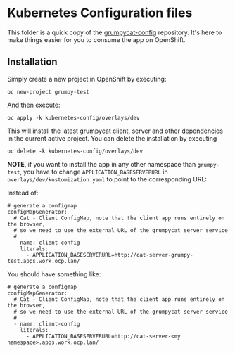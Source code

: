 # Kubernetes Configuration files
This folder is a quick copy of the [grumpycat-config](https://github.com/wpernath/grumpycat-config) repository. It's here to make things easier for you to consume the app on OpenShift.

## Installation
Simply create a new project in OpenShift by executing:

```shell script
oc new-project grumpy-test
```

And then execute:

```shell script
oc apply -k kubernetes-config/overlays/dev
```

This will install the latest grumpycat client, server and other dependencies in the current active project. You can delete the installation by executing

```shell script
oc delete -k kubernetes-config/overlays/dev
```

**NOTE**, if you want to install the app in any other namespace than `grumpy-test`, you have to change `APPLICATION_BASESERVERURL` in `overlays/dev/kustomization.yaml` to point to the corresponding URL:

Instead of:

```
# generate a configmap 
configMapGenerator:
  # Cat - Client ConfigMap, note that the client app runs entirely on the browser, 
  # so we need to use the external URL of the grumpycat server service
  # 
  - name: client-config
    literals:
      - APPLICATION_BASESERVERURL=http://cat-server-grumpy-test.apps.work.ocp.lan/  
```

You should have something like:

```
# generate a configmap 
configMapGenerator:
  # Cat - Client ConfigMap, note that the client app runs entirely on the browser, 
  # so we need to use the external URL of the grumpycat server service
  # 
  - name: client-config
    literals:
      - APPLICATION_BASESERVERURL=http://cat-server-<my namespace>.apps.work.ocp.lan/  
```


